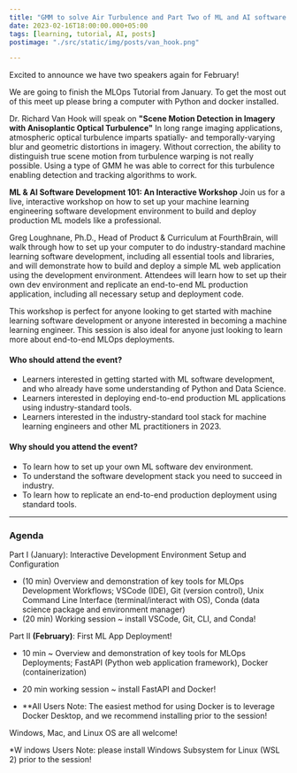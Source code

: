 ```yaml
---
title: "GMM to solve Air Turbulence and Part Two of ML and AI software Dev. 101"
date: 2023-02-16T18:00:00.000+05:00
tags: [learning, tutorial, AI, posts]
postimage: "./src/static/img/posts/van_hook.png"

---
```


Excited to announce we have two speakers again for February!  

We are going to finish the MLOps Tutorial from January. 
To get the most out of this meet up please bring a computer with Python and docker installed.

Dr. Richard Van Hook will speak on **"Scene Motion Detection in Imagery with Anisoplantic Optical Turbulence"**
In long range imaging applications, atmospheric optical turbulence imparts spatially- and temporally-varying blur and geometric distortions in imagery. Without correction, the ability to distinguish true scene motion from turbulence warping is not really possible. Using a type of GMM he was able to correct for this turbulence enabling detection and tracking algorithms to work.


**ML & AI Software Development 101: An Interactive Workshop**
Join us for a live, interactive workshop on how to set up your machine learning engineering software development environment to build and deploy production ML models like a professional.

Greg Loughnane, Ph.D., Head of Product & Curriculum at FourthBrain, will walk through how to set up your computer to do industry-standard machine learning software development, including all essential tools and libraries, and will demonstrate how to build and deploy a simple ML web application using the development environment. Attendees will learn how to set up their own dev environment and replicate an end-to-end ML production application, including all necessary setup and deployment code.

This workshop is perfect for anyone looking to get started with machine learning software development or anyone interested in becoming a machine learning engineer. This session is also ideal for anyone just looking to learn more about end-to-end MLOps deployments.

#### Who should attend the event?

* Learners interested in getting started with ML software development, and who already have some understanding of Python and Data Science.
* Learners interested in deploying end-to-end production ML applications using industry-standard tools.
* Learners interested in the industry-standard tool stack for machine learning engineers and other ML practitioners in 2023.

#### Why should you attend the event?

* To learn how to set up your own ML software dev environment.
* To understand the software development stack you need to succeed in industry.
* To learn how to replicate an end-to-end production deployment using standard tools.

----

### Agenda

Part I (January): Interactive Development Environment Setup and Configuration

* (10 min) Overview and demonstration of key tools for MLOps Development Workflows; VSCode (IDE), Git (version control), Unix Command Line Interface (terminal/interact with OS), Conda (data science package and environment manager)
* (20 min) Working session ~ install VSCode, Git, CLI, and Conda!

Part II **(February)**: First ML App Deployment!

* 10 min ~ Overview and demonstration of key tools for MLOps Deployments; FastAPI (Python web application framework), Docker (containerization)
* 20 min working session ~ install FastAPI and Docker!

* **All Users Note: The easiest method for using Docker is to leverage Docker Desktop, and we recommend installing prior to the session!

Windows, Mac, and Linux OS are all welcome!

*W indows Users Note: please install Windows Subsystem for Linux (WSL 2) prior to the session!
